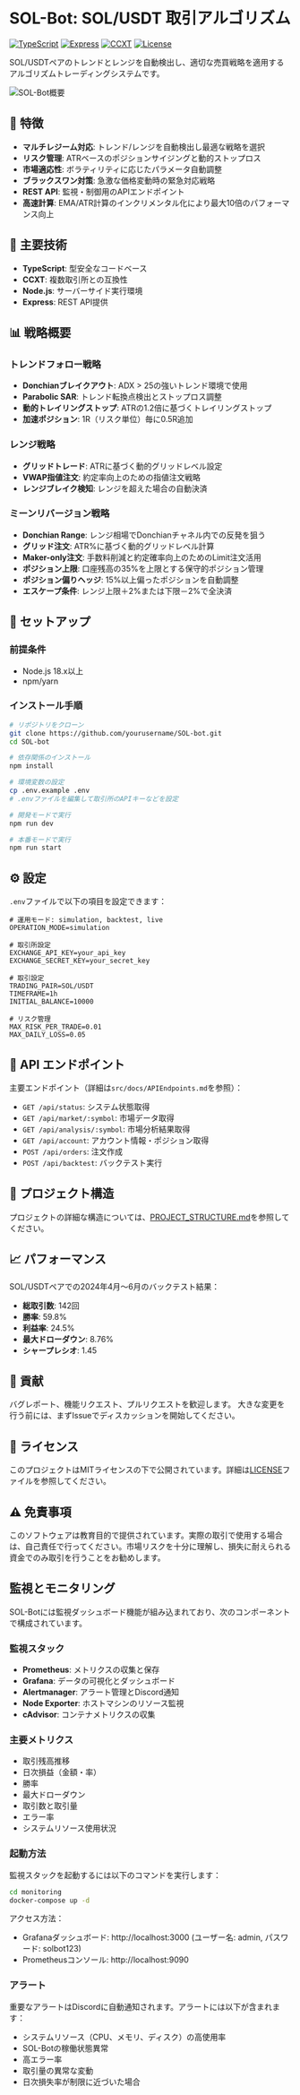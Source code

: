 # SOL-Bot: SOL/USDT 取引アルゴリズム

[![TypeScript](https://img.shields.io/badge/TypeScript-4.9.5-blue.svg)](https://www.typescriptlang.org/)
[![Express](https://img.shields.io/badge/Express-4.18.2-green.svg)](https://expressjs.com/)
[![CCXT](https://img.shields.io/badge/CCXT-4.0.0-orange.svg)](https://github.com/ccxt/ccxt)
[![License](https://img.shields.io/badge/License-MIT-yellow.svg)](https://opensource.org/licenses/MIT)

SOL/USDTペアのトレンドとレンジを自動検出し、適切な売買戦略を適用するアルゴリズムトレーディングシステムです。

![SOL-Bot概要](https://via.placeholder.com/800x400?text=SOL-Bot+Overview)

## 🌟 特徴

- **マルチレジーム対応**: トレンド/レンジを自動検出し最適な戦略を選択
- **リスク管理**: ATRベースのポジションサイジングと動的ストップロス
- **市場適応性**: ボラティリティに応じたパラメータ自動調整
- **ブラックスワン対策**: 急激な価格変動時の緊急対応戦略
- **REST API**: 監視・制御用のAPIエンドポイント
- **高速計算**: EMA/ATR計算のインクリメンタル化により最大10倍のパフォーマンス向上

## 🚀 主要技術

- **TypeScript**: 型安全なコードベース
- **CCXT**: 複数取引所との互換性
- **Node.js**: サーバーサイド実行環境
- **Express**: REST API提供

## 📊 戦略概要

### トレンドフォロー戦略
- **Donchianブレイクアウト**: ADX > 25の強いトレンド環境で使用
- **Parabolic SAR**: トレンド転換点検出とストップロス調整
- **動的トレイリングストップ**: ATRの1.2倍に基づくトレイリングストップ
- **加速ポジション**: 1R（リスク単位）毎に0.5R追加

### レンジ戦略
- **グリッドトレード**: ATRに基づく動的グリッドレベル設定
- **VWAP指値注文**: 約定率向上のための指値注文戦略
- **レンジブレイク検知**: レンジを超えた場合の自動決済

### ミーンリバージョン戦略
- **Donchian Range**: レンジ相場でDonchianチャネル内での反発を狙う
- **グリッド注文**: ATR%に基づく動的グリッドレベル計算
- **Maker-only注文**: 手数料削減と約定確率向上のためのLimit注文活用
- **ポジション上限**: 口座残高の35%を上限とする保守的ポジション管理
- **ポジション偏りヘッジ**: 15%以上偏ったポジションを自動調整
- **エスケープ条件**: レンジ上限＋2%または下限－2%で全決済

## 🔧 セットアップ

### 前提条件

- Node.js 18.x以上
- npm/yarn

### インストール手順

```bash
# リポジトリをクローン
git clone https://github.com/yourusername/SOL-bot.git
cd SOL-bot

# 依存関係のインストール
npm install

# 環境変数の設定
cp .env.example .env
# .envファイルを編集して取引所のAPIキーなどを設定

# 開発モードで実行
npm run dev

# 本番モードで実行
npm run start
```

## ⚙️ 設定

`.env`ファイルで以下の項目を設定できます：

```
# 運用モード: simulation, backtest, live
OPERATION_MODE=simulation

# 取引所設定
EXCHANGE_API_KEY=your_api_key
EXCHANGE_SECRET_KEY=your_secret_key

# 取引設定
TRADING_PAIR=SOL/USDT
TIMEFRAME=1h
INITIAL_BALANCE=10000

# リスク管理
MAX_RISK_PER_TRADE=0.01
MAX_DAILY_LOSS=0.05
```

## 🔌 API エンドポイント

主要エンドポイント（詳細は`src/docs/APIEndpoints.md`を参照）：

- `GET /api/status`: システム状態取得
- `GET /api/market/:symbol`: 市場データ取得
- `GET /api/analysis/:symbol`: 市場分析結果取得
- `GET /api/account`: アカウント情報・ポジション取得
- `POST /api/orders`: 注文作成
- `POST /api/backtest`: バックテスト実行

## 📁 プロジェクト構造

プロジェクトの詳細な構造については、[PROJECT_STRUCTURE.md](./PROJECT_STRUCTURE.md)を参照してください。

## 📈 パフォーマンス

SOL/USDTペアでの2024年4月〜6月のバックテスト結果：

- **総取引数**: 142回
- **勝率**: 59.8%
- **利益率**: 24.5%
- **最大ドローダウン**: 8.76%
- **シャープレシオ**: 1.45

## 🤝 貢献

バグレポート、機能リクエスト、プルリクエストを歓迎します。
大きな変更を行う前には、まずIssueでディスカッションを開始してください。

## 📜 ライセンス

このプロジェクトはMITライセンスの下で公開されています。詳細は[LICENSE](LICENSE)ファイルを参照してください。

## ⚠️ 免責事項

このソフトウェアは教育目的で提供されています。実際の取引で使用する場合は、自己責任で行ってください。市場リスクを十分に理解し、損失に耐えられる資金でのみ取引を行うことをお勧めします。

## 監視とモニタリング

SOL-Botには監視ダッシュボード機能が組み込まれており、次のコンポーネントで構成されています。

### 監視スタック

- **Prometheus**: メトリクスの収集と保存
- **Grafana**: データの可視化とダッシュボード
- **Alertmanager**: アラート管理とDiscord通知
- **Node Exporter**: ホストマシンのリソース監視
- **cAdvisor**: コンテナメトリクスの収集

### 主要メトリクス

- 取引残高推移
- 日次損益（金額・率）
- 勝率
- 最大ドローダウン
- 取引数と取引量
- エラー率
- システムリソース使用状況

### 起動方法

監視スタックを起動するには以下のコマンドを実行します：

```bash
cd monitoring
docker-compose up -d
```

アクセス方法：
- Grafanaダッシュボード: http://localhost:3000 (ユーザー名: admin, パスワード: solbot123)
- Prometheusコンソール: http://localhost:9090

### アラート

重要なアラートはDiscordに自動通知されます。アラートには以下が含まれます：

- システムリソース（CPU、メモリ、ディスク）の高使用率
- SOL-Botの稼働状態異常
- 高エラー率
- 取引量の異常な変動
- 日次損失率が制限に近づいた場合 